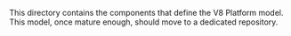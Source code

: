 This directory contains the components that define the V8 Platform model.
This model, once mature enough, should move to a dedicated repository.
